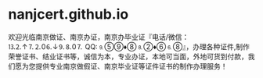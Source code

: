 # nanjcert.github.io
欢迎光临南京做证、南京办证，南京办毕业证『电话/微信：⒔⒉↑⒎⒉0⒍↓⒐⒏0⒎  QQ:⒐⑤⑨♦⑧⒏②♦⑥⒍⑧』，办理各种证件,制作荣誉证书、结业证书等，诚信为本，专业办证，本地可当面，外地可货到付款，我们愿为您提供专业南京做假证、南京毕业证等证件证书的制作办理服务！
